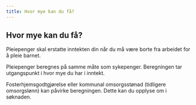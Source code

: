 ```yaml
---
title: Hvor mye kan du få?
---
```


## Hvor mye kan du få?

Pleiepenger skal erstatte inntekten din når du må være borte fra arbeidet for å pleie barnet.

Pleiepenger beregnes på samme måte som sykepenger. Beregningen tar utgangspunkt i hvor mye du har i inntekt.

Fosterhjemsgodtgjørelse eller kommunal omsorgsstønad (tidligere omsorgslønn) kan påvirke beregningen. Dette kan du opplyse om i søknaden.
